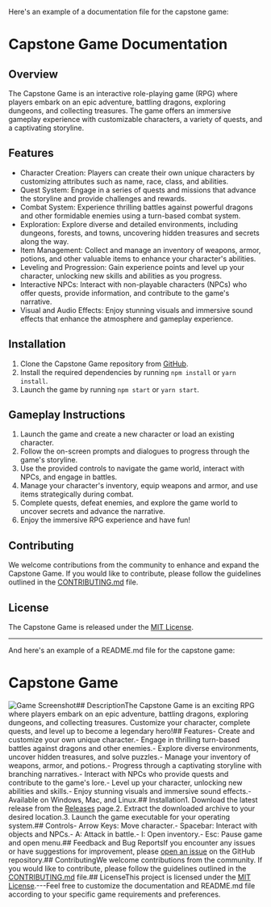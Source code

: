  Here's an example of a documentation file for the capstone game:

# Capstone Game Documentation

## Overview
The Capstone Game is an interactive role-playing game (RPG) where players embark on an epic adventure, battling dragons, exploring dungeons, and collecting treasures. The game offers an immersive gameplay experience with customizable characters, a variety of quests, and a captivating storyline.

## Features
- Character Creation: Players can create their own unique characters by customizing attributes such as name, race, class, and abilities.
- Quest System: Engage in a series of quests and missions that advance the storyline and provide challenges and rewards.
- Combat System: Experience thrilling battles against powerful dragons and other formidable enemies using a turn-based combat system.
- Exploration: Explore diverse and detailed environments, including dungeons, forests, and towns, uncovering hidden treasures and secrets along the way.
- Item Management: Collect and manage an inventory of weapons, armor, potions, and other valuable items to enhance your character's abilities.
- Leveling and Progression: Gain experience points and level up your character, unlocking new skills and abilities as you progress.
- Interactive NPCs: Interact with non-playable characters (NPCs) who offer quests, provide information, and contribute to the game's narrative.
- Visual and Audio Effects: Enjoy stunning visuals and immersive sound effects that enhance the atmosphere and gameplay experience.

## Installation
1. Clone the Capstone Game repository from [GitHub](https://github.com/marrious11/capstone-game).
2. Install the required dependencies by running `npm install` or `yarn install`.
3. Launch the game by running `npm start` or `yarn start`.

## Gameplay Instructions
1. Launch the game and create a new character or load an existing character.
2. Follow the on-screen prompts and dialogues to progress through the game's storyline.
3. Use the provided controls to navigate the game world, interact with NPCs, and engage in battles.
4. Manage your character's inventory, equip weapons and armor, and use items strategically during combat.
5. Complete quests, defeat enemies, and explore the game world to uncover secrets and advance the narrative.
6. Enjoy the immersive RPG experience and have fun!

## Contributing
We welcome contributions from the community to enhance and expand the Capstone Game. If you would like to contribute, please follow the guidelines outlined in the [CONTRIBUTING.md](https://github.com/marrious11/capstone-game/blob/main/CONTRIBUTING.md) file.

## License
The Capstone Game is released under the [MIT License](https://github.com/marrious11/capstone-game/blob/main/LICENSE).

---

And here's an example of a README.md file for the capstone game:

# Capstone Game

![Game Screenshot]()## DescriptionThe Capstone Game is an exciting RPG where players embark on an epic adventure, battling dragons, exploring dungeons, and collecting treasures. Customize your character, complete quests, and level up to become a legendary hero!## Features- Create and customize your own unique character.- Engage in thrilling turn-based battles against dragons and other enemies.- Explore diverse environments, uncover hidden treasures, and solve puzzles.- Manage your inventory of weapons, armor, and potions.- Progress through a captivating storyline with branching narratives.- Interact with NPCs who provide quests and contribute to the game's lore.- Level up your character, unlocking new abilities and skills.- Enjoy stunning visuals and immersive sound effects.- Available on Windows, Mac, and Linux.## Installation1. Download the latest release from the [Releases](https://github.com/marrious11/capstone-game/releases) page.2. Extract the downloaded archive to your desired location.3. Launch the game executable for your operating system.## Controls- Arrow Keys: Move character.- Spacebar: Interact with objects and NPCs.- A: Attack in battle.- I: Open inventory.- Esc: Pause game and open menu.## Feedback and Bug ReportsIf you encounter any issues or have suggestions for improvement, please [open an issue](https://github.com/marrious11/capstone-game/issues) on the GitHub repository.## ContributingWe welcome contributions from the community. If you would like to contribute, please follow the guidelines outlined in the [CONTRIBUTING.md](https://github.com/marrious11/capstone-game/blob/main/CONTRIBUTING.md) file.## LicenseThis project is licensed under the [MIT License](https://github.com/marrious11/capstone-game/blob/main/LICENSE).---Feel free to customize the documentation and README.md file according to your specific game requirements and preferences.